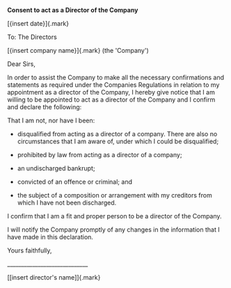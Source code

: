 **Consent to act as a Director of the Company**

[{insert date}]{.mark}

To: The Directors

[{insert company name}]{.mark} (the 'Company')

Dear Sirs,

In order to assist the Company to make all the necessary confirmations
and statements as required under the Companies Regulations in relation
to my appointment as a director of the Company, I hereby give notice
that I am willing to be appointed to act as a director of the Company
and I confirm and declare the following:

That I am not, nor have I been:

- disqualified from acting as a director of a company. There are also no
  circumstances that I am aware of, under which I could be disqualified;

- prohibited by law from acting as a director of a company;

- an undischarged bankrupt;

- convicted of an offence or criminal; and

- the subject of a composition or arrangement with my creditors from
  which I have not been discharged.

I confirm that I am a fit and proper person to be a director of the
Company.

I will notify the Company promptly of any changes in the information
that I have made in this declaration.

Yours faithfully,

\_\_\_\_\_\_\_\_\_\_\_\_\_\_\_\_\_\_\_\_\_\_\_\_\_\_\_\_\_

[\[insert director's name\]]{.mark}
